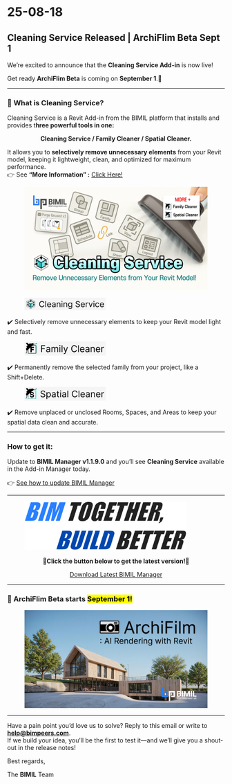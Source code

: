 # 25-08-18

## Cleaning Service Released | ArchiFlim Beta Sept 1

We’re excited to announce that the **Cleaning Service Add-in** is now live!

Get ready **ArchiFlim Beta** is coming on **September 1**.🚀

***

### 📌 **What is** Cleaning Service?

Cleaning Service is a Revit Add-in from the BIMIL platform that installs and provides t**hree powerful tools in one:**

<p align="center"><strong>Cleaning Service / Family Cleaner / Spatial Cleaner.</strong></p>

It allows you to **selectively remove unnecessary elements** from your Revit model, keeping it lightweight, clean, and optimized for maximum performance.\
👉  See **“More Information” :** [Click Here!](../../add-ins/cleaning-service/)

<figure><img src="../../.gitbook/assets/Cleaning Service_썸네일.png" alt=""><figcaption></figcaption></figure>

<div align="left"><figure><img src="../../.gitbook/assets/Cleaning Service.png" alt="" width="188"><figcaption></figcaption></figure></div>

✔️ Selectively remove unnecessary elements to keep your Revit model light and fast.

<div align="left"><figure><img src="../../.gitbook/assets/Family Cleaner (2).png" alt="" width="188"><figcaption></figcaption></figure></div>

✔️ Permanently remove the selected family from your project, like a Shift+Delete.

<div align="left"><figure><img src="../../.gitbook/assets/Spatial Cleaner (2).png" alt="" width="188"><figcaption></figcaption></figure></div>

✔️ Remove unplaced or unclosed Rooms, Spaces, and Areas to keep your spatial data clean and accurate.

***

### How to get it:&#xD;

Update to **BIMIL Manager v1.1.9.0** and you’ll see **Cleaning Service** available in the Add-in Manager today.

👉 [See how to update BIMIL Manager](../../get-started/check-and-update-bimil-manager-version.md)

***

<figure><img src="../../.gitbook/assets/image.png" alt="" width="375"><figcaption></figcaption></figure>

<p align="center">🔽<strong>Click the button below to get the latest version!</strong>🔽</p>

<p align="center"> <a href="https://bimil.bimpeers.com/download/latest" class="button primary" data-icon="down-to-bracket">Download Latest BIMIL Manager</a></p>

<p align="center"></p>

***

### 🚀 ArchiFlim Beta starts <mark style="background-color:$danger;">September 1!</mark>

<figure><img src="../../.gitbook/assets/Frame 1897 (2) (1).png" alt=""><figcaption></figcaption></figure>

***

Have a pain point you’d love us to solve? Reply to this email or write to [**help@bimpeers.com**](mailto:help@bimpeers.com?subject=undefined\&body=undefined).\
If we build your idea, you’ll be the first to test it—and we’ll give you a shout-out in the release notes!

Best regards,

The **BIMIL** Team
